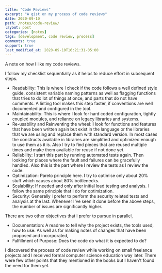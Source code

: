 ```yaml
---
title: "Code Reviews"
excerpt: "A gist on my process of code reviews"
date: 2020-09-10
path: /notes/code-review/
layout: post
categories: [notes]
tags: [development, code review, process]
comments: true
support: true
last_modified_at: 2020-09-10T16:21:31-05:00
---
```


A note on how I like my code reviews. 

I follow my checklist sequentially as it helps to reduce effort in subsequent steps.

- Readability: This is where I check if the code follows a well defined style guide, consistent variable naming patterns as well as flagging functions that tries to do lot of things at once, and parts that do not have comments. A linting tool makes this step faster, if conventions are well documented and configured in the tool.
- Maintainability: This is where I look for hard coded configuration, tightly coupled modules, and reliance on legacy libraries and systems.
- Re-usability and Reinventing the wheel: I look for functions and features that have been written again but exist in the language or the libraries that we are using and replace them with standard version. In most cases the constructs available in libraries are simplified and optimized enough to use them as it is. Also I try to find pieces that are reused multiple times and make them available for reuse if not done yet.
- Reliability: I start this part by running automated tests again. Then looking for places where the fault and failures can be gracefully handled. Also this is the part where I review the tests as I review the code.
- Optimization: Pareto principle here. I try to optimise only about 20% stuff which causes about 80% bottlenecks.
- Scalability: If needed and only after initial load testing and analysis. I follow the same principle that I do for optimization.
- Security: Generally I prefer to perform the security related tests and analysis at the last. Whenever I've seen it done before the above steps, the number of issues are significantly higher.

There are two other objectives that I prefer to pursue in parallel,

- Documentation: A readme to tell why the project exists, the tools used, how to use. As well as for making notes of changes that have been proposed and incorporated,
- Fulfillment of Purpose: Does the code do what it is expected to do?

I discovered the process of code review while working on small freelance projects and I received formal computer science education way later. There were few other points that they mentioned in the books but I haven't found the need for them yet.
